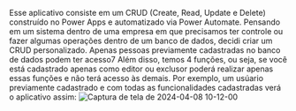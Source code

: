 Esse aplicativo consiste em um CRUD (Create, Read, Update e Delete) construído no Power Apps e automatizado via Power Automate. 
Pensando em um sistema dentro de uma empresa em que precisamos ter controle ou fazer algumas operações dentro de 
um banco de dados, decidi criar um CRUD personalizado. Apenas pessoas previamente cadastradas no banco de dados podem ter acesso7
Além disso, temos 4 funções, ou seja, se você está cadastrado apenas como editor ou exclusor poderá realizar apenas essas
funções e não terá acesso às demais. Por exemplo, um usúario previamente cadastrado e com todas as funcionalidades 
cadastradas verá o aplicativo assim: ![Captura de tela de 2024-04-08 10-12-00](https://github.com/kelymurta/CRUD-em-Power-Apps/assets/131712179/667d1478-7a26-4a20-b5bc-921cb641765e)

